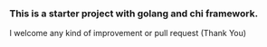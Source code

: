 ### This is a starter project with golang and chi framework.

I welcome any kind of improvement or pull request (Thank You)
